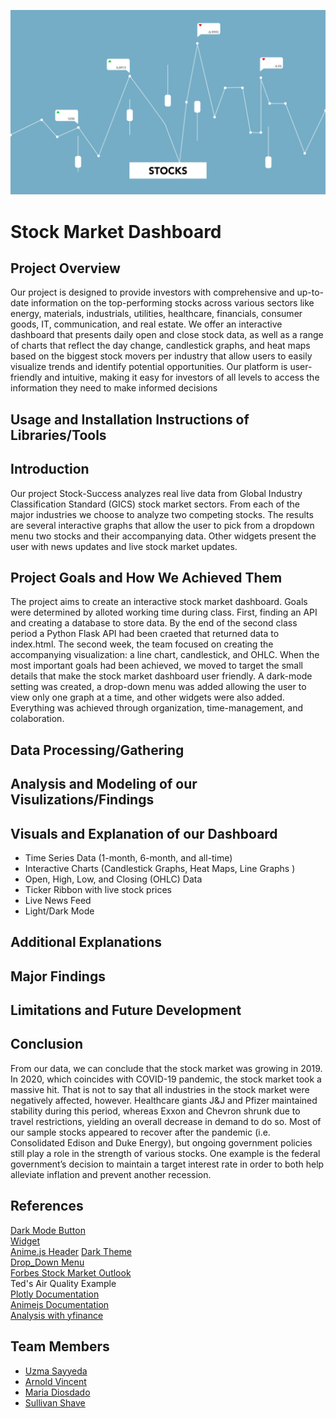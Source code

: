 ![Header](images/pexels-monstera-production-5849595.jpg)

# Stock Market Dashboard

## Project Overview

Our project is designed to provide investors with comprehensive and up-to-date information on the top-performing stocks across various sectors like energy, materials, industrials, utilities, healthcare, financials, consumer goods, IT, communication, and real estate. We offer an interactive dashboard that presents daily open and close stock data, as well as a range of charts that reflect the day change, candlestick graphs, and heat maps based on the biggest stock movers per industry that allow users to easily visualize trends and identify potential opportunities. Our platform is user-friendly and intuitive, making it easy for investors of all levels to access the information they need to make informed decisions

## Usage and Installation Instructions of Libraries/Tools

## Introduction 
Our project Stock-Success analyzes real live data from Global Industry Classification Standard (GICS) stock market sectors. From each of the major industries we choose to analyze two competing stocks. The results are several interactive graphs that allow the user to pick from a dropdown menu two stocks and their accompanying data. Other widgets present the user with news updates and live stock market updates.
## Project Goals and How We Achieved Them
The project aims to create an interactive stock market dashboard. Goals were determined by alloted working time during class. First, finding an API and creating a database to store data. By the end of the second class period a Python Flask API had been craeted that returned data to index.html. The second week, the team focused on creating the accompanying visualization: a line chart, candlestick, and OHLC. When the most important goals had been achieved, we moved to target the small details that make the stock market dashboard user friendly. A dark-mode setting was created, a drop-down menu was added allowing the user to view only one graph at a time, and other widgets were also added. Everything was achieved through organization, time-management, and colaboration.
## Data Processing/Gathering

## Analysis and Modeling of our Visulizations/Findings

## Visuals and Explanation of our Dashboard

- Time Series Data (1-month, 6-month, and all-time)
- Interactive Charts (Candlestick Graphs, Heat Maps, Line Graphs )
- Open, High, Low, and Closing (OHLC) Data
- Ticker Ribbon with live stock prices
- Live News Feed
- Light/Dark Mode

## Additional Explanations

## Major Findings

## Limitations and Future Development

## Conclusion
From our data, we can conclude that the stock market was growing in 2019. In 2020, which coincides with COVID-19 pandemic, the stock market took a massive hit. That is not to say that all industries in the stock market were negatively affected, however. Healthcare giants J&J and Pfizer maintained stability during this period, whereas Exxon and Chevron shrunk due to travel restrictions, yielding an overall decrease in demand to do so. Most of our sample stocks appeared to recover after the pandemic (i.e. Consolidated Edison and Duke Energy), but ongoing government policies still play a role in the strength of various stocks. One example is the federal government’s decision to maintain a target interest rate in order to both help alleviate inflation and prevent another recession. 
## References
[Dark Mode Button](https://www.instagram.com/p/Cyi7GlctYBG/?utm_source=ig_web_copy_link&igshid=MzRlODBiNWFlZA%3D%3D&img_index=1)  
[Widget](https://www.tradingview.com/widget/)  
[Anime.js Header](https://www.sitepoint.com/get-started-anime-js/)
[Dark Theme](https://youtu.be/9LZGB3OLXNQ?si=gZ1M80J-NUNdJ3Lq)  
[Drop_Down Menu](Stackoverflow.com)  
[Forbes Stock Market Outlook](https://www.forbes.com/advisor/investing/stock-market-outlook-and-forecast/)  
Ted's Air Quality Example  
[Plotly Documentation](https://plotly.com/javascript/)    
[Animejs Documentation](https://animejs.com/)   
[Analysis with yfinance](https://thecleverprogrammer.com/2023/05/08/stock-market-performance-analysis-using-python/)

## Team Members

- [Uzma Sayyeda](https://github.com/UzmaSayyeda)  
- [Arnold Vincent](https://github.com/T800-101A)  
- [Maria Diosdado](https://github.com/mariadiosdado)  
- [Sullivan Shave](https://github.com/sullivanshave)  
